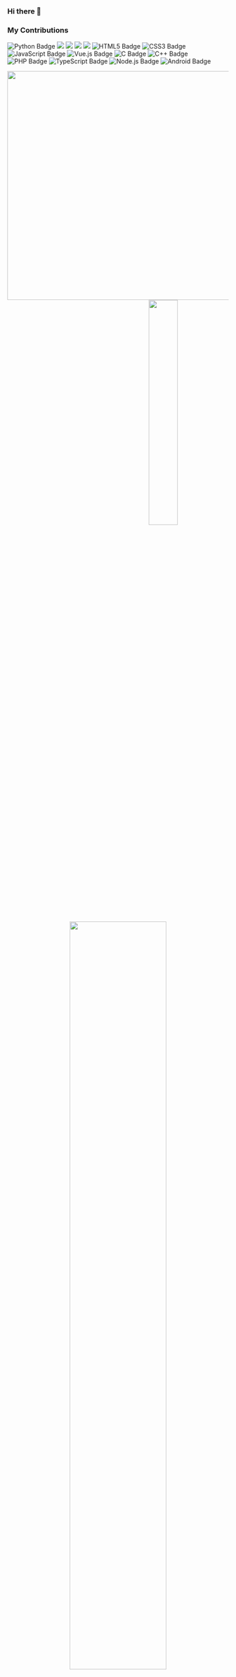 ### Hi there 👋

### My Contributions

![Python Badge](https://img.shields.io/badge/Python-3776AB?logo=python&logoColor=fff&style=flat)
![](https://img.shields.io/badge/-Java-ab7221?style=flat-square&logo=Java&logoColor=fff)
![](https://img.shields.io/badge/-Docker-2496ED?style=flat-square&logo=Docker&logoColor=fff)
![](https://img.shields.io/badge/-Linux-000000?style=flat-square&logo=Linux&logoColor=fff)
![](https://img.shields.io/badge/-?style=flat-square&logo=Android&logoColor=fff)
![HTML5 Badge](https://img.shields.io/badge/HTML5-E34F26?logo=html5&logoColor=fff&style=flat)
![CSS3 Badge](https://img.shields.io/badge/CSS3-1572B6?logo=css3&logoColor=fff&style=flat)
![JavaScript Badge](https://img.shields.io/badge/JavaScript-F7DF1E?logo=javascript&logoColor=000&style=flat)
![Vue.js Badge](https://img.shields.io/badge/Vue.js-4FC08D?logo=vuedotjs&logoColor=fff&style=flat)
![C Badge](https://img.shields.io/badge/C-A8B9CC?logo=c&logoColor=fff&style=flat)
![C++ Badge](https://img.shields.io/badge/C%2B%2B-00599C?logo=cplusplus&logoColor=fff&style=flat)
![PHP Badge](https://img.shields.io/badge/PHP-777BB4?logo=php&logoColor=fff&style=flat)
![TypeScript Badge](https://img.shields.io/badge/TypeScript-3178C6?logo=typescript&logoColor=fff&style=flat)
![Node.js Badge](https://img.shields.io/badge/Node.js-393?logo=nodedotjs&logoColor=fff&style=flat)
![Android Badge](https://img.shields.io/badge/Android-3DDC84?logo=android&logoColor=fff&style=flat)

<img src='http://github-profile-summary-cards.vercel.app/api/cards/profile-details?username=Jacksx20&theme=nord_dark' width='520px'> <img align='right' src='https://github-readme-stats.vercel.app/api?username=Jacksx20&show_icons=true&theme=dark&bg_color=30,e96443,904e95&title_color=fff&text_color=fff' width='36.2%' >

<div align="center" >
<img width="66%" src="https://github-readme-streak-stats.herokuapp.com/?user=Jacksx20&show_icons=true" />
 </div>

